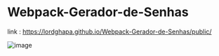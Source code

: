 # Webpack-Gerador-de-Senhas

link : https://lordghapa.github.io/Webpack-Gerador-de-Senhas/public/


![image](https://user-images.githubusercontent.com/99082399/212549097-ce9c8ec0-f1e2-4cd5-a17b-34ceed1b2382.png)
